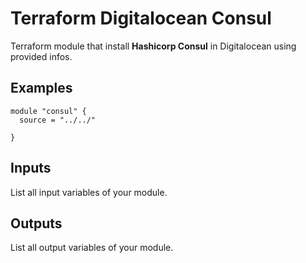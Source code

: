 # Terraform Digitalocean Consul

Terraform module that install __Hashicorp Consul__ in Digitalocean using provided infos.


## Examples

```
module "consul" {
  source = "../../"

}
```

## Inputs

List all input variables of your module.

## Outputs

List all output variables of your module.